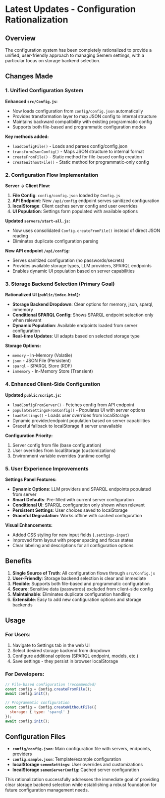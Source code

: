 # Latest Updates - Configuration Rationalization

## Overview

The configuration system has been completely rationalized to provide a unified, user-friendly approach to managing Semem settings, with a particular focus on storage backend selection.

## Changes Made

### 1. Unified Configuration System

**Enhanced `src/Config.js`:**
- Now loads configuration from `config/config.json` automatically
- Provides transformation layer to map JSON config to internal structure
- Maintains backward compatibility with existing programmatic config
- Supports both file-based and programmatic configuration modes

**Key methods added:**
- `loadConfigFile()` - Loads and parses config/config.json
- `transformJsonConfig()` - Maps JSON structure to internal format
- `createFromFile()` - Static method for file-based config creation
- `createWithoutFile()` - Static method for programmatic-only config

### 2. Configuration Flow Implementation

**Server → Client Flow:**
1. **File Config**: `config/config.json` loaded by `Config.js`
2. **API Endpoint**: New `/api/config` endpoint serves sanitized configuration
3. **localStorage**: Client caches server config and user overrides
4. **UI Population**: Settings form populated with available options

**Updated `servers/start-all.js`:**
- Now uses consolidated `Config.createFromFile()` instead of direct JSON reading
- Eliminates duplicate configuration parsing

**New API endpoint `/api/config`:**
- Serves sanitized configuration (no passwords/secrets)
- Provides available storage types, LLM providers, SPARQL endpoints
- Enables dynamic UI population based on server capabilities

### 3. Storage Backend Selection (Primary Goal)

**Rationalized UI (`public/index.html`):**
- **Storage Backend Dropdown**: Clear options for memory, json, sparql, inmemory
- **Conditional SPARQL Config**: Shows SPARQL endpoint selection only when relevant
- **Dynamic Population**: Available endpoints loaded from server configuration
- **Real-time Updates**: UI adapts based on selected storage type

**Storage Options:**
- `memory` - In-Memory (Volatile)
- `json` - JSON File (Persistent) 
- `sparql` - SPARQL Store (RDF)
- `inmemory` - In-Memory Store (Transient)

### 4. Enhanced Client-Side Configuration

**Updated `public/script.js`:**
- `loadConfigFromServer()` - Fetches config from API endpoint
- `populateSettingsFromConfig()` - Populates UI with server options
- `loadSettings()` - Loads user overrides from localStorage
- Dynamic provider/endpoint population based on server capabilities
- Graceful fallback to localStorage if server unavailable

**Configuration Priority:**
1. Server config from file (base configuration)
2. User overrides from localStorage (customizations)
3. Environment variable overrides (runtime config)

### 5. User Experience Improvements

**Settings Panel Features:**
- **Dynamic Options**: LLM providers and SPARQL endpoints populated from server
- **Smart Defaults**: Pre-filled with current server configuration
- **Conditional UI**: SPARQL configuration only shown when relevant
- **Persistent Settings**: User choices saved to localStorage
- **Graceful Degradation**: Works offline with cached configuration

**Visual Enhancements:**
- Added CSS styling for new input fields (`.settings-input`)
- Improved form layout with proper spacing and focus states
- Clear labeling and descriptions for all configuration options

## Benefits

1. **Single Source of Truth**: All configuration flows through `src/Config.js`
2. **User-Friendly**: Storage backend selection is clear and immediate
3. **Flexible**: Supports both file-based and programmatic configuration
4. **Secure**: Sensitive data (passwords) excluded from client-side config
5. **Maintainable**: Eliminates duplicate configuration handling
6. **Extensible**: Easy to add new configuration options and storage backends

## Usage

### For Users:
1. Navigate to Settings tab in the web UI
2. Select desired storage backend from dropdown
3. Configure additional options (SPARQL endpoint, models, etc.)
4. Save settings - they persist in browser localStorage

### For Developers:
```javascript
// File-based configuration (recommended)
const config = Config.createFromFile();
await config.init();

// Programmatic configuration
const config = Config.createWithoutFile({ 
  storage: { type: 'sparql' } 
});
await config.init();
```

## Configuration Files

- **`config/config.json`**: Main configuration file with servers, endpoints, providers
- **`config.sample.json`**: Template/example configuration
- **localStorage `sememSettings`**: User overrides and customizations
- **localStorage `sememServerConfig`**: Cached server configuration

This rationalization successfully addresses the immediate goal of providing clear storage backend selection while establishing a robust foundation for future configuration management needs.